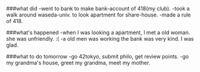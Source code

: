 ###what did
-went to bank to make bank-account of 418(my club).
-took a walk around waseda-univ. to look apartment for share-house.
-made a rule of 418.

###what's happened
-when I was looking a apartment, I met a old woman. she was unfriendly. :(
-a old men was working the bank was very kind. I was glad.

###what to do tomorrow
-go 42tokyo, submit philo, get review points.
-go my grandma's house, greet my grandma, meet my mother.
